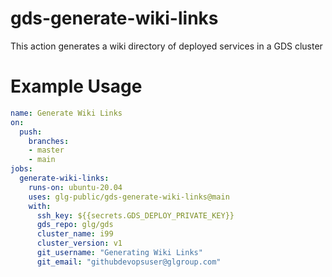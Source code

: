 # gds-generate-wiki-links
This action generates a wiki directory of deployed services in a GDS cluster

# Example Usage

```yml
name: Generate Wiki Links
on:
  push:
    branches:
    - master
    - main
jobs:
  generate-wiki-links:
    runs-on: ubuntu-20.04
    uses: glg-public/gds-generate-wiki-links@main
    with:
      ssh_key: ${{secrets.GDS_DEPLOY_PRIVATE_KEY}}
      gds_repo: glg/gds
      cluster_name: i99
      cluster_version: v1
      git_username: "Generating Wiki Links"
      git_email: "githubdevopsuser@glgroup.com"
```
